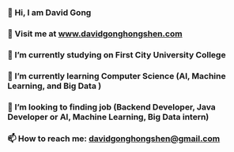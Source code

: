 ### 👋 Hi, I am David Gong
### 💬 Visit me at www.davidgonghongshen.com
### 🔭 I’m currently studying on First City University College
### 🌱 I’m currently learning Computer Science (AI, Machine Learning, and Big Data )
### 👯 I’m looking to finding job (Backend Developer, Java Developer or AI, Machine Learning, Big Data intern)
### 📫 How to reach me:  davidgonghongshen@gmail.com

<!--
**davidgonghs/davidgonghs** is a ✨ _special_ ✨ repository because its `README.md` (this file) appears on your GitHub profile.

Here are some ideas to get you started:

- 🔭 I’m currently working on ...
- 🌱 I’m currently learning ...
- 👯 I’m looking to collaborate on ...
- 🤔 I’m looking for help with ...
- 💬 Ask me about ...
- 📫 How to reach me: ...
- 😄 Pronouns: ...
- ⚡ Fun fact: ...
-->
